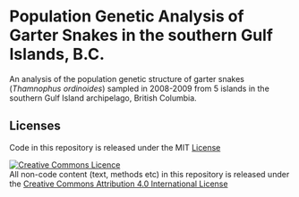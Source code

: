 # Population Genetic Analysis of Garter Snakes in the southern Gulf Islands, B.C.

An analysis of the population genetic structure of garter snakes (*Thamnophus ordinoides*) sampled in 2008-2009 from 5 islands in the southern Gulf Island archipelago, British Columbia.



## Licenses

<!--The data, analysis techniques and writing in this repository are &copy; Hazlitt & Arcese 2017-->

Code in this repository is released under the MIT [License](LICENSE)

<a rel="license" href="http://creativecommons.org/licenses/by/4.0/"><img alt="Creative Commons Licence" style="border-width:0" src="https://i.creativecommons.org/l/by/4.0/80x15.png" /></a><br /><span xmlns:dct="http://purl.org/dc/terms/" property="dct:title"></span>All non-code content (text, methods etc) in this repository is released under the <a rel="license" href="http://creativecommons.org/licenses/by/4.0/">Creative Commons Attribution 4.0 International License</a>




